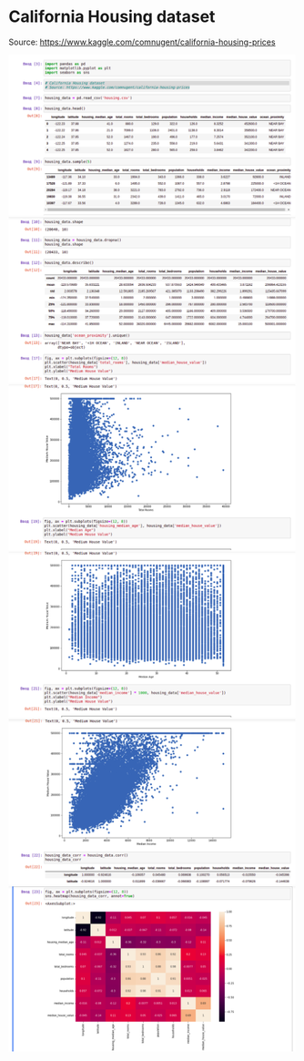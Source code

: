 # California Housing dataset

Source: https://www.kaggle.com/comnugent/california-housing-prices

![](screen1.png)
![](screen2.png)
![](screen3.png)
![](screen4.png)
![](screen5.png)
![](screen6.png)
